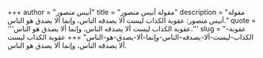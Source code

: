 +++
author = "أنيس منصور"
title = "مقولة أنيس منصور"
description = "مقولة أنيس منصور: عقوبة الكذاب ليست ألا يصدقه الناس، وإنما ألا يصدق هو الناس."
quote = '''عقوبة الكذاب ليست ألا يصدقه الناس، وإنما ألا يصدق هو الناس.'''
slug = "عقوبة-الكذاب-ليست-ألا-يصدقه-الناس-وإنما-ألا-يصدق-هو-الناس"
+++
عقوبة الكذاب ليست ألا يصدقه الناس، وإنما ألا يصدق هو الناس.
